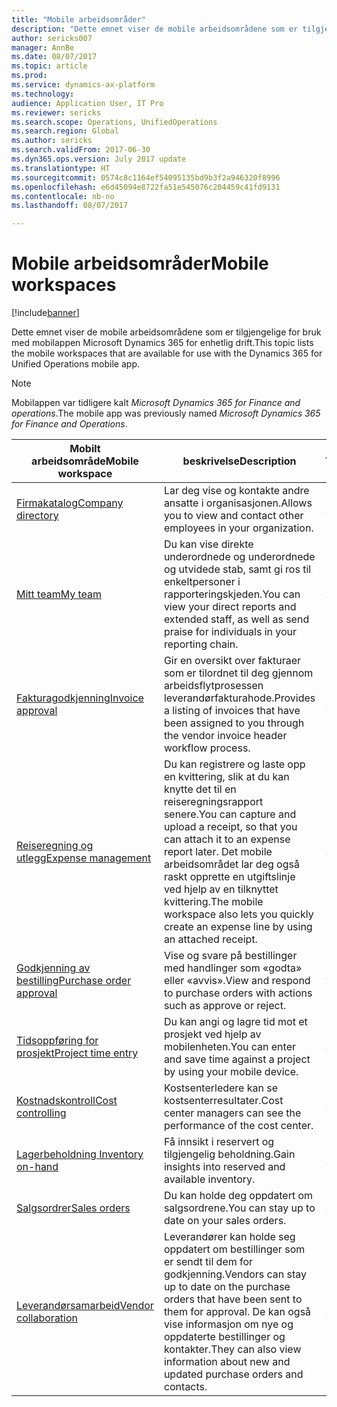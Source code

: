 ```yaml
---
title: "Mobile arbeidsområder"
description: "Dette emnet viser de mobile arbeidsområdene som er tilgjengelige for bruk."
author: sericks007
manager: AnnBe
ms.date: 08/07/2017
ms.topic: article
ms.prod: 
ms.service: dynamics-ax-platform
ms.technology: 
audience: Application User, IT Pro
ms.reviewer: sericks
ms.search.scope: Operations, UnifiedOperations
ms.search.region: Global
ms.author: sericks
ms.search.validFrom: 2017-06-30
ms.dyn365.ops.version: July 2017 update
ms.translationtype: HT
ms.sourcegitcommit: 0574c8c1164ef54095135bd9b3f2a946320f8996
ms.openlocfilehash: e6d45094e8722fa51e545076c204459c41fd9131
ms.contentlocale: nb-no
ms.lasthandoff: 08/07/2017

---
```


# <a name="mobile-workspaces"></a><span data-ttu-id="6919d-103">Mobile arbeidsområder</span><span class="sxs-lookup"><span data-stu-id="6919d-103">Mobile workspaces</span></span>

[!include[banner](../includes/banner.md)]

<span data-ttu-id="6919d-104">Dette emnet viser de mobile arbeidsområdene som er tilgjengelige for bruk med mobilappen Microsoft Dynamics 365 for enhetlig drift.</span><span class="sxs-lookup"><span data-stu-id="6919d-104">This topic lists the mobile workspaces that are available for use with the Dynamics 365 for Unified Operations mobile app.</span></span>

> [!NOTE]
> <span data-ttu-id="6919d-105">Mobilappen var tidligere kalt *Microsoft Dynamics 365 for Finance and operations*.</span><span class="sxs-lookup"><span data-stu-id="6919d-105">The mobile app was previously named *Microsoft Dynamics 365 for Finance and Operations*.</span></span>

| <span data-ttu-id="6919d-106">Mobilt arbeidsområde</span><span class="sxs-lookup"><span data-stu-id="6919d-106">Mobile workspace</span></span>     | <span data-ttu-id="6919d-107">beskrivelse</span><span class="sxs-lookup"><span data-stu-id="6919d-107">Description</span></span>   | <span data-ttu-id="6919d-108">Tilgjengelighet</span><span class="sxs-lookup"><span data-stu-id="6919d-108">Availability</span></span>   |
|----------------------|---------------|--------------|
|[<span data-ttu-id="6919d-109">Firmakatalog</span><span class="sxs-lookup"><span data-stu-id="6919d-109">Company directory</span></span>](company-directory-mobile-workspace.md)| <span data-ttu-id="6919d-110">Lar deg vise og kontakte andre ansatte i organisasjonen.</span><span class="sxs-lookup"><span data-stu-id="6919d-110">Allows you to view and contact other employees in your organization.</span></span>| <span data-ttu-id="6919d-111">2017. juni</span><span class="sxs-lookup"><span data-stu-id="6919d-111">June 2017</span></span> |    
|[<span data-ttu-id="6919d-112">Mitt team</span><span class="sxs-lookup"><span data-stu-id="6919d-112">My team</span></span>](manager-self-service-mobile-workspace.md)| <span data-ttu-id="6919d-113">Du kan vise direkte underordnede og underordnede og utvidede stab, samt gi ros til enkeltpersoner i rapporteringskjeden.</span><span class="sxs-lookup"><span data-stu-id="6919d-113">You can view your direct reports and extended staff, as well as send praise for individuals in your reporting chain.</span></span>|<span data-ttu-id="6919d-114">2017. juni</span><span class="sxs-lookup"><span data-stu-id="6919d-114">June 2017</span></span> |     
|[<span data-ttu-id="6919d-115">Fakturagodkjenning</span><span class="sxs-lookup"><span data-stu-id="6919d-115">Invoice approval</span></span>](invoice-approval-mobile-workspace.md)| <span data-ttu-id="6919d-116">Gir en oversikt over fakturaer som er tilordnet til deg gjennom arbeidsflytprosessen leverandørfakturahode.</span><span class="sxs-lookup"><span data-stu-id="6919d-116">Provides a listing of invoices that have been assigned to you through the vendor invoice header workflow process.</span></span>| <span data-ttu-id="6919d-117">2017. juni</span><span class="sxs-lookup"><span data-stu-id="6919d-117">June 2017</span></span>   |
| [<span data-ttu-id="6919d-118">Reiseregning og utlegg</span><span class="sxs-lookup"><span data-stu-id="6919d-118">Expense management</span></span>](/dynamics365/unified-operations/financials/expense-management/expense-management-mobile-workspace) | <span data-ttu-id="6919d-119">Du kan registrere og laste opp en kvittering, slik at du kan knytte det til en reiseregningsrapport senere.</span><span class="sxs-lookup"><span data-stu-id="6919d-119">You can capture and upload a receipt, so that you can attach it to an expense report later.</span></span> <span data-ttu-id="6919d-120">Det mobile arbeidsområdet lar deg også raskt opprette en utgiftslinje ved hjelp av en tilknyttet kvittering.</span><span class="sxs-lookup"><span data-stu-id="6919d-120">The mobile workspace also lets you quickly create an expense line by using an attached receipt.</span></span> | <span data-ttu-id="6919d-121">2017. april</span><span class="sxs-lookup"><span data-stu-id="6919d-121">April 2017</span></span> |
| [<span data-ttu-id="6919d-122">Godkjenning av bestilling</span><span class="sxs-lookup"><span data-stu-id="6919d-122">Purchase order approval</span></span>](/dynamics365/unified-operations/supply-chain/procurement/purchase-order-mobile-workspace) | <span data-ttu-id="6919d-123">Vise og svare på bestillinger med handlinger som «godta» eller «avvis».</span><span class="sxs-lookup"><span data-stu-id="6919d-123">View and respond to purchase orders with actions such as approve or reject.</span></span> | <span data-ttu-id="6919d-124">2017. april</span><span class="sxs-lookup"><span data-stu-id="6919d-124">April 2017</span></span> |
| [<span data-ttu-id="6919d-125">Tidsoppføring for prosjekt</span><span class="sxs-lookup"><span data-stu-id="6919d-125">Project time entry</span></span>](/dynamics365/unified-operations/financials/project-management/project-time-entry-mobile-workspace) | <span data-ttu-id="6919d-126">Du kan angi og lagre tid mot et prosjekt ved hjelp av mobilenheten.</span><span class="sxs-lookup"><span data-stu-id="6919d-126">You can enter and save time against a project by using your mobile device.</span></span> | <span data-ttu-id="6919d-127">2017. mars</span><span class="sxs-lookup"><span data-stu-id="6919d-127">March 2017</span></span> |
| [<span data-ttu-id="6919d-128">Kostnadskontroll</span><span class="sxs-lookup"><span data-stu-id="6919d-128">Cost controlling</span></span>](/dynamics365/unified-operations/financials/cost-accounting/cost-controlling-mobile-workspace)     | <span data-ttu-id="6919d-129">Kostsenterledere kan se kostsenterresultater.</span><span class="sxs-lookup"><span data-stu-id="6919d-129">Cost center managers can see the performance of the cost center.</span></span>                                                                                               |  <span data-ttu-id="6919d-130">2017. januar</span><span class="sxs-lookup"><span data-stu-id="6919d-130">January 2017</span></span>        |
| [<span data-ttu-id="6919d-131">Lagerbeholdning </span><span class="sxs-lookup"><span data-stu-id="6919d-131">Inventory on-hand</span></span>](/dynamics365/unified-operations/supply-chain/inventory/inventory-on-hand-mobile-workspace)    | <span data-ttu-id="6919d-132">Få innsikt i reservert og tilgjengelig beholdning.</span><span class="sxs-lookup"><span data-stu-id="6919d-132">Gain insights into reserved and available inventory.</span></span>                                                                                                    |   <span data-ttu-id="6919d-133">2017. januar</span><span class="sxs-lookup"><span data-stu-id="6919d-133">January 2017</span></span>       |
| [<span data-ttu-id="6919d-134">Salgsordrer</span><span class="sxs-lookup"><span data-stu-id="6919d-134">Sales orders</span></span>](/dynamics365/unified-operations/supply-chain/sales-marketing/sales-orders-mobile-workspace)         | <span data-ttu-id="6919d-135">Du kan holde deg oppdatert om salgsordrene.</span><span class="sxs-lookup"><span data-stu-id="6919d-135">You can stay up to date on your sales orders.</span></span>                                                                                                                          |  <span data-ttu-id="6919d-136">2017. januar</span><span class="sxs-lookup"><span data-stu-id="6919d-136">January 2017</span></span>                  |
| [<span data-ttu-id="6919d-137">Leverandørsamarbeid</span><span class="sxs-lookup"><span data-stu-id="6919d-137">Vendor collaboration</span></span>](/dynamics365/unified-operations/supply-chain/procurement/vendor-collaboration-mobile-workspace) | <span data-ttu-id="6919d-138">Leverandører kan holde seg oppdatert om bestillinger som er sendt til dem for godkjenning.</span><span class="sxs-lookup"><span data-stu-id="6919d-138">Vendors can stay up to date on the purchase orders that have been sent to them for approval.</span></span> <span data-ttu-id="6919d-139">De kan også vise informasjon om nye og oppdaterte bestillinger og kontakter.</span><span class="sxs-lookup"><span data-stu-id="6919d-139">They can also view information about new and updated purchase orders and contacts.</span></span> |<span data-ttu-id="6919d-140">2017. januar</span><span class="sxs-lookup"><span data-stu-id="6919d-140">January 2017</span></span>    |


